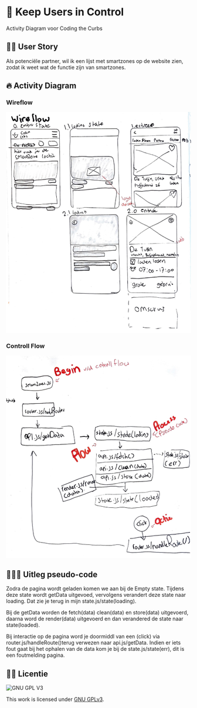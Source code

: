 # 👀 Keep Users in Control 
Activity Diagram voor Coding the Curbs

## 👶🏼 User Story
Als potenciële partner, wil ik een lijst met smartzones op de website zien, zodat ik weet wat de functie zijn van smartzones.

## 🔥 Activity Diagram
### Wireflow
![Wireflow](https://github.com/M4TThys123/keep-users-in-control-activity-diagram/blob/main/assets/wirefow.JPG)

### Controll Flow
![Controll Flow](https://github.com/M4TThys123/keep-users-in-control-activity-diagram/blob/main/assets/Activity%20Diagram.JPG)

## 👨🏼‍💻 Uitleg pseudo-code 
Zodra de pagina wordt geladen komen we aan bij de Empty state. Tijdens deze state wordt getData uitgevoed, vervolgens verandert deze state naar loading. Dat zie je terug in mijn state.js/state(loading). 

Bij de getData worden de fetch(data) clean(data) en store(data) uitgevoerd, daarna word de render(data) uitgevoerd en dan verandered de state naar state(loaded). 

Bij interactie op de pagina word je doormiddl van een (click) via router.js/handleRoute()terug verwezen naar api.js/getData. Indien er iets fout gaat bij het ophalen van de data kom je bij de state.js/state(err), dit is een foutmelding pagina.

## 🦹‍♂️ Licentie

![GNU GPL V3](https://www.gnu.org/graphics/gplv3-127x51.png)

This work is licensed under [GNU GPLv3](./LICENSE).
